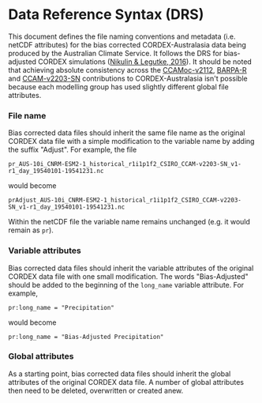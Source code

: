 # Data Reference Syntax (DRS)

This document defines the file naming conventions and metadata (i.e. netCDF attributes)
for the bias corrected CORDEX-Australasia data being produced by the Australian Climate Service.
It follows the DRS for bias-adjusted CORDEX simulations
([Nikulin & Legutke, 2016](http://is-enes-data.github.io/CORDEX_adjust_drs.pdf)).
It should be noted that achieving absolute consistency across the
[CCAMoc-v2112](https://dx.doi.org/10.25914/8fve-1910),
[BARPA-R](https://dx.doi.org/10.25914/z1x6-dq28) and
[CCAM-v2203-SN](https://dx.doi.org/10.25914/rd73-4m3)
contributions to CORDEX-Australasia isn't possible
because each modelling group has used slightly different global file attributes.

### File name

Bias corrected data files should inherit the same file name as the original CORDEX data file
with a simple modification to the variable name by adding the suffix "Adjust".
For example, the file
```
pr_AUS-10i_CNRM-ESM2-1_historical_r1i1p1f2_CSIRO_CCAM-v2203-SN_v1-r1_day_19540101-19541231.nc
```
would become
```
prAdjust_AUS-10i_CNRM-ESM2-1_historical_r1i1p1f2_CSIRO_CCAM-v2203-SN_v1-r1_day_19540101-19541231.nc
```
Within the netCDF file the variable name remains unchanged (e.g. it would remain as `pr`).

### Variable attributes 

Bias corrected data files should inherit the variable attributes of the original CORDEX data file
with one small modification.
The words "Bias-Adjusted" should be added to the beginning of the `long_name` variable attribute.
For example,
```
pr:long_name = "Precipitation"
```
would become
```
pr:long_name = "Bias-Adjusted Precipitation"
```

### Global attributes

As a starting point, bias corrected data files should inherit the global attributes of the original CORDEX data file.
A number of global attributes then need to be deleted, overwritten or created anew.

